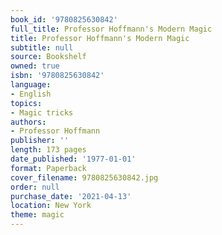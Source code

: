 ```yaml
---
book_id: '9780825630842'
full_title: Professor Hoffmann's Modern Magic
title: Professor Hoffmann's Modern Magic
subtitle: null
source: Bookshelf
owned: true
isbn: '9780825630842'
language:
- English
topics:
- Magic tricks
authors:
- Professor Hoffmann
publisher: ''
length: 173 pages
date_published: '1977-01-01'
format: Paperback
cover_filename: 9780825630842.jpg
order: null
purchase_date: '2021-04-13'
location: New York
theme: magic
---
```


